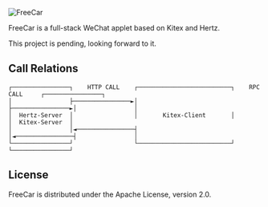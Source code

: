 ![FreeCar](https://picture.lanlance.cn/i/2022/12/07/639050f2c7b76.png)

FreeCar is a full-stack WeChat applet based on Kitex and Hertz.

This project is pending, looking forward to it.

## Call Relations

```
┌────────────────┐    HTTP CALL    ┌──────────────────────────┐    RPC CALL     ┌────────────────┐
│                ├────────────────►│                          ├────────────────►│                │
│  Hertz-Server  │                 │       Kitex-Client       │                 │  Kitex-Server  │
│                │◄────────────────┤                          │◄────────────────┤                │
└────────────────┘                 └──────────────────────────┘                 └────────────────┘
```

## License

FreeCar is distributed under the Apache License, version 2.0.
